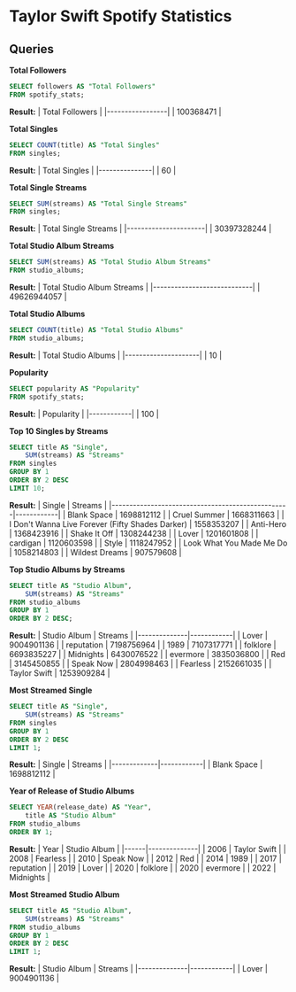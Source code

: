 # Taylor Swift Spotify Statistics
## Queries

**Total Followers**
````sql
SELECT followers AS "Total Followers"
FROM spotify_stats;
````
**Result:**
| Total Followers |
|-----------------|
| 100368471       |

**Total Singles**
````sql
SELECT COUNT(title) AS "Total Singles"
FROM singles;
````
**Result:**
| Total Singles |
|---------------|
| 60            |

**Total Single Streams**
````sql
SELECT SUM(streams) AS "Total Single Streams"
FROM singles;
````
**Result:**
| Total Single Streams |
|----------------------|
| 30397328244          |

**Total Studio Album Streams**
````sql
SELECT SUM(streams) AS "Total Studio Album Streams"
FROM studio_albums;
````
**Result:**
| Total Studio Album Streams |
|----------------------------|
| 49626944057                |

**Total Studio Albums**
````sql
SELECT COUNT(title) AS "Total Studio Albums"
FROM studio_albums;
````
**Result:**
| Total Studio Albums |
|---------------------|
| 10                  |

**Popularity**
````sql
SELECT popularity AS "Popularity"
FROM spotify_stats;
````
**Result:**
| Popularity |
|------------|
| 100        |

**Top 10 Singles by Streams**
````sql
SELECT title AS "Single",
    SUM(streams) AS "Streams"
FROM singles
GROUP BY 1
ORDER BY 2 DESC
LIMIT 10;
````
**Result:**
| Single                                           | Streams    |
|--------------------------------------------------|------------|
| Blank Space                                      | 1698812112 |
| Cruel Summer                                     | 1668311663 |
| I Don't Wanna Live Forever (Fifty Shades Darker) | 1558353207 |
| Anti-Hero                                        | 1368423916 |
| Shake It Off                                     | 1308244238 |
| Lover                                            | 1201601808 |
| cardigan                                         | 1120603598 |
| Style                                            | 1118247952 |
| Look What You Made Me Do                         | 1058214803 |
| Wildest Dreams                                   | 907579608  |

**Top Studio Albums by Streams**
````sql
SELECT title AS "Studio Album",
    SUM(streams) AS "Streams"
FROM studio_albums
GROUP BY 1
ORDER BY 2 DESC;
````
**Result:**
| Studio Album | Streams    |
|--------------|------------|
| Lover        | 9004901136 |
| reputation   | 7198756964 |
| 1989         | 7107317771 |
| folklore     | 6693835227 |
| Midnights    | 6430076522 |
| evermore     | 3835036800 |
| Red          | 3145450855 |
| Speak Now    | 2804998463 |
| Fearless     | 2152661035 |
| Taylor Swift | 1253909284 |

**Most Streamed Single**
````sql
SELECT title AS "Single",
    SUM(streams) AS "Streams"
FROM singles
GROUP BY 1
ORDER BY 2 DESC
LIMIT 1;
````
**Result:**
| Single      | Streams    |
|-------------|------------|
| Blank Space | 1698812112 |

**Year of Release of Studio Albums**
````sql
SELECT YEAR(release_date) AS "Year",
    title AS "Studio Album"
FROM studio_albums
ORDER BY 1;
````
**Result:**
| Year | Studio Album |
|------|--------------|
| 2006 | Taylor Swift |
| 2008 | Fearless     |
| 2010 | Speak Now    |
| 2012 | Red          |
| 2014 | 1989         |
| 2017 | reputation   |
| 2019 | Lover        |
| 2020 | folklore     |
| 2020 | evermore     |
| 2022 | Midnights    |

**Most Streamed Studio Album**
````sql
SELECT title AS "Studio Album",
    SUM(streams) AS "Streams"
FROM studio_albums
GROUP BY 1
ORDER BY 2 DESC
LIMIT 1;
````
**Result:**
| Studio Album | Streams    |
|--------------|------------|
| Lover        | 9004901136 |
